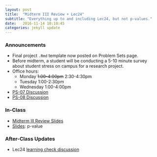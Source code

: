 ```yaml
---
layout: post
title:  "Midterm III Review + Lec24"
subtitle: "Everything up to and including Lec24, but not p-values."
date:   2016-11-14 10:10:45
categories: jekyll update
---
```




### Announcements

* Final project `.Rmd` template now posted on Problem Sets page.
* Before midterm, a student will be conducting a 5-10 minute survey about student stress on campus for a research project.
* Office hours:
    + Monday ~~1:00-4:00pm~~ 2:30-4:30pm
    + Tuesday 1:00-2:30pm
    + Wednesday 1:00-4:00pm
* <a href = "{{ site.baseurl }}/assets/PS/PS-07_discussion.html" target = "_blank">PS-07 Discussion</a>
* <a href = "{{ site.baseurl }}/assets/PS/PS-08_discussion.html" target = "_blank">PS-08 Discussion</a>



### In-Class

* <a href = "{{ site.baseurl }}/assets/Midterms/midterm_III_review.html" target = "_blank">Midterm III Review Slides</a>
* <a href = "{{ site.baseurl }}/assets/3-Statistical_Inference/p_value.html" target = "_blank">Slides</a>: p-value



### After-Class Updates

* Lec24 <a href = "{{ site.baseurl }}/assets/LC/p-value.html" target = "_blank">learning check discussion</a>

